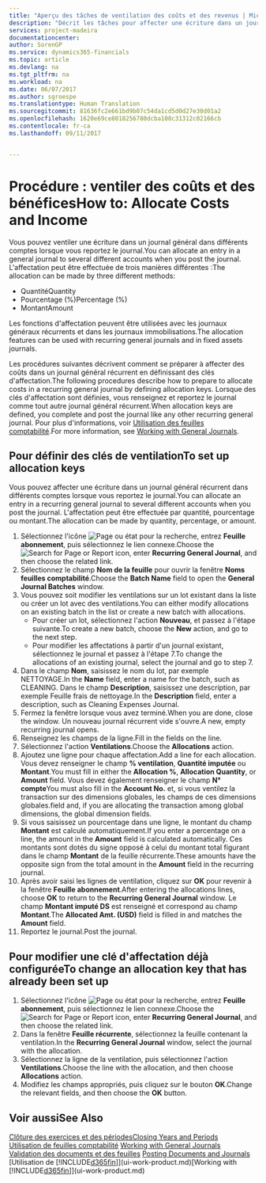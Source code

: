 ```yaml
---
title: "Aperçu des tâches de ventilation des coûts et des revenus | Microsoft Docs"
description: "Décrit les tâches pour affecter une écriture dans un journal général dans différents comptes lorsque vous reportez le journal."
services: project-madeira
documentationcenter: 
author: SorenGP
ms.service: dynamics365-financials
ms.topic: article
ms.devlang: na
ms.tgt_pltfrm: na
ms.workload: na
ms.date: 06/07/2017
ms.author: sgroespe
ms.translationtype: Human Translation
ms.sourcegitcommit: 81636fc2e661bd9b07c54da1cd5d0d27e30d01a2
ms.openlocfilehash: 1620e69ce8018256780dcba108c31312c02166cb
ms.contentlocale: fr-ca
ms.lasthandoff: 09/11/2017


---
```

# <a name="how-to-allocate-costs-and-income"></a><span data-ttu-id="2d68d-103">Procédure : ventiler des coûts et des bénéfices</span><span class="sxs-lookup"><span data-stu-id="2d68d-103">How to: Allocate Costs and Income</span></span>
<span data-ttu-id="2d68d-104">Vous pouvez ventiler une écriture dans un journal général dans différents comptes lorsque vous reportez le journal.</span><span class="sxs-lookup"><span data-stu-id="2d68d-104">You can allocate an entry in a general journal to several different accounts when you post the journal.</span></span> <span data-ttu-id="2d68d-105">L'affectation peut être effectuée de trois manières différentes :</span><span class="sxs-lookup"><span data-stu-id="2d68d-105">The allocation can be made by three different methods:</span></span>

* <span data-ttu-id="2d68d-106">Quantité</span><span class="sxs-lookup"><span data-stu-id="2d68d-106">Quantity</span></span>
* <span data-ttu-id="2d68d-107">Pourcentage (%)</span><span class="sxs-lookup"><span data-stu-id="2d68d-107">Percentage (%)</span></span>
* <span data-ttu-id="2d68d-108">Montant</span><span class="sxs-lookup"><span data-stu-id="2d68d-108">Amount</span></span>

<span data-ttu-id="2d68d-109">Les fonctions d'affectation peuvent être utilisées avec les journaux généraux récurrents et dans les journaux immobilisations.</span><span class="sxs-lookup"><span data-stu-id="2d68d-109">The allocation features can be used with recurring general journals and in fixed assets journals.</span></span>
<!--You can also distribute the cost or revenue of a line to an intercompany partner when you post a sales or purchase document. When you post the document, a line will be posted in your general journal, and a corresponding line will be created in the intercompany outbox.-->

<span data-ttu-id="2d68d-110">Les procédures suivantes décrivent comment se préparer à affecter des coûts dans un journal général récurrent en définissant des clés d'affectation.</span><span class="sxs-lookup"><span data-stu-id="2d68d-110">The following procedures describe how to prepare to allocate costs in a recurring general journal by defining allocation keys.</span></span> <span data-ttu-id="2d68d-111">Lorsque des clés d'affectation sont définies, vous renseignez et reportez le journal comme tout autre journal général récurrent.</span><span class="sxs-lookup"><span data-stu-id="2d68d-111">When allocation keys are defined, you complete and post the journal like any other recurring general journal.</span></span> <span data-ttu-id="2d68d-112">Pour plus d'informations, voir [Utilisation des feuilles comptabilité](ui-work-general-journals.md).</span><span class="sxs-lookup"><span data-stu-id="2d68d-112">For more information, see [Working with General Journals](ui-work-general-journals.md).</span></span>

## <a name="to-set-up-allocation-keys"></a><span data-ttu-id="2d68d-113">Pour définir des clés de ventilation</span><span class="sxs-lookup"><span data-stu-id="2d68d-113">To set up allocation keys</span></span>
<span data-ttu-id="2d68d-114">Vous pouvez affecter une écriture dans un journal général récurrent dans différents comptes lorsque vous reportez le journal.</span><span class="sxs-lookup"><span data-stu-id="2d68d-114">You can allocate an entry in a recurring general journal to several different accounts when you post the journal.</span></span> <span data-ttu-id="2d68d-115">L'affectation peut être effectuée par quantité, pourcentage ou montant.</span><span class="sxs-lookup"><span data-stu-id="2d68d-115">The allocation can be made by quantity, percentage, or amount.</span></span>
1. <span data-ttu-id="2d68d-116">Sélectionnez l'icône ![Page ou état pour la recherche](media/ui-search/search_small.png "icône Page ou état pour la recherche"), entrez **Feuille abonnement**, puis sélectionnez le lien connexe.</span><span class="sxs-lookup"><span data-stu-id="2d68d-116">Choose the ![Search for Page or Report](media/ui-search/search_small.png "Search for Page or Report icon") icon, enter **Recurring General Journal**, and then choose the related link.</span></span>
2. <span data-ttu-id="2d68d-117">Sélectionnez le champ **Nom de la feuille** pour ouvrir la fenêtre **Noms feuilles comptabilité**.</span><span class="sxs-lookup"><span data-stu-id="2d68d-117">Choose the **Batch Name** field to open the **General Journal Batches** window.</span></span>
3. <span data-ttu-id="2d68d-118">Vous pouvez soit modifier les ventilations sur un lot existant dans la liste ou créer un lot avec des ventilations.</span><span class="sxs-lookup"><span data-stu-id="2d68d-118">You can either modify allocations on an existing batch in the list or create a new batch with allocations.</span></span>
   * <span data-ttu-id="2d68d-119">Pour créer un lot, sélectionnez l'action **Nouveau**, et passez à l'étape suivante.</span><span class="sxs-lookup"><span data-stu-id="2d68d-119">To create a new batch, choose the **New** action, and go to the next step.</span></span>
   * <span data-ttu-id="2d68d-120">Pour modifier les affectations à partir d'un journal existant, sélectionnez le journal et passez à l'étape 7.</span><span class="sxs-lookup"><span data-stu-id="2d68d-120">To change the allocations of an existing journal, select the journal and go to step 7.</span></span>    
4. <span data-ttu-id="2d68d-121">Dans le champ **Nom**, saisissez le nom du lot, par exemple NETTOYAGE.</span><span class="sxs-lookup"><span data-stu-id="2d68d-121">In the **Name** field, enter a name for the batch, such as CLEANING.</span></span> <span data-ttu-id="2d68d-122">Dans le champ **Description**, saisissez une description, par exemple Feuille frais de nettoyage.</span><span class="sxs-lookup"><span data-stu-id="2d68d-122">In the **Description** field, enter a description, such as Cleaning Expenses Journal.</span></span>
5. <span data-ttu-id="2d68d-123">Fermez la fenêtre lorsque vous avez terminé.</span><span class="sxs-lookup"><span data-stu-id="2d68d-123">When you are done, close the window.</span></span> <span data-ttu-id="2d68d-124">Un nouveau journal récurrent vide s'ouvre.</span><span class="sxs-lookup"><span data-stu-id="2d68d-124">A new, empty recurring journal opens.</span></span>
6. <span data-ttu-id="2d68d-125">Renseignez les champs de la ligne.</span><span class="sxs-lookup"><span data-stu-id="2d68d-125">Fill in the fields on the line.</span></span>
7. <span data-ttu-id="2d68d-126">Sélectionnez l'action **Ventilations**.</span><span class="sxs-lookup"><span data-stu-id="2d68d-126">Choose the **Allocations** action.</span></span>
8. <span data-ttu-id="2d68d-127">Ajoutez une ligne pour chaque affectation.</span><span class="sxs-lookup"><span data-stu-id="2d68d-127">Add a line for each allocation.</span></span> <span data-ttu-id="2d68d-128">Vous devez renseigner le champ **% ventilation**, **Quantité imputée** ou **Montant**.</span><span class="sxs-lookup"><span data-stu-id="2d68d-128">You must fill in either the **Allocation %**, **Allocation Quantity**, or **Amount** field.</span></span> <span data-ttu-id="2d68d-129">Vous devez également renseigner le champ **N° compte**</span><span class="sxs-lookup"><span data-stu-id="2d68d-129">You must also fill in the **Account No.**</span></span> <span data-ttu-id="2d68d-130">et, si vous ventilez la transaction sur des dimensions globales, les champs de ces dimensions globales.</span><span class="sxs-lookup"><span data-stu-id="2d68d-130">field and, if you are allocating the transaction among global dimensions, the global dimension fields.</span></span>
9. <span data-ttu-id="2d68d-131">Si vous saisissez un pourcentage dans une ligne, le montant du champ **Montant** est calculé automatiquement.</span><span class="sxs-lookup"><span data-stu-id="2d68d-131">If you enter a percentage on a line, the amount in the **Amount** field is calculated automatically.</span></span> <span data-ttu-id="2d68d-132">Ces montants sont dotés du signe opposé à celui du montant total figurant dans le champ **Montant** de la feuille récurrente.</span><span class="sxs-lookup"><span data-stu-id="2d68d-132">These amounts have the opposite sign from the total amount in the **Amount** field in the recurring journal.</span></span>
10. <span data-ttu-id="2d68d-133">Après avoir saisi les lignes de ventilation, cliquez sur **OK** pour revenir à la fenêtre **Feuille abonnement**.</span><span class="sxs-lookup"><span data-stu-id="2d68d-133">After entering the allocations lines, choose **OK** to return to the **Recurring General Journal** window.</span></span> <span data-ttu-id="2d68d-134">Le champ **Montant imputé DS** est renseigné et correspond au champ **Montant**.</span><span class="sxs-lookup"><span data-stu-id="2d68d-134">The **Allocated Amt. (USD)** field is filled in and matches the **Amount** field.</span></span>
11. <span data-ttu-id="2d68d-135">Reportez le journal.</span><span class="sxs-lookup"><span data-stu-id="2d68d-135">Post the journal.</span></span>

## <a name="to-change-an-allocation-key-that-has-already-been-set-up"></a><span data-ttu-id="2d68d-136">Pour modifier une clé d'affectation déjà configurée</span><span class="sxs-lookup"><span data-stu-id="2d68d-136">To change an allocation key that has already been set up</span></span>
1. <span data-ttu-id="2d68d-137">Sélectionnez l'icône ![Page ou état pour la recherche](media/ui-search/search_small.png "icône Page ou état pour la recherche"), entrez **Feuille abonnement**, puis sélectionnez le lien connexe.</span><span class="sxs-lookup"><span data-stu-id="2d68d-137">Choose the ![Search for Page or Report](media/ui-search/search_small.png "Search for Page or Report icon") icon, enter **Recurring General Journal**, and then choose the related link.</span></span>
2. <span data-ttu-id="2d68d-138">Dans la fenêtre **Feuille récurrente**, sélectionnez la feuille contenant la ventilation.</span><span class="sxs-lookup"><span data-stu-id="2d68d-138">In the **Recurring General Journal** window, select the journal with the allocation.</span></span>
3. <span data-ttu-id="2d68d-139">Sélectionnez la ligne de la ventilation, puis sélectionnez l'action **Ventilations**.</span><span class="sxs-lookup"><span data-stu-id="2d68d-139">Choose the line with the allocation, and then choose **Allocations** action.</span></span>
4. <span data-ttu-id="2d68d-140">Modifiez les champs appropriés, puis cliquez sur le bouton **OK**.</span><span class="sxs-lookup"><span data-stu-id="2d68d-140">Change the relevant fields, and then choose the **OK** button.</span></span>

## <a name="see-also"></a><span data-ttu-id="2d68d-141">Voir aussi</span><span class="sxs-lookup"><span data-stu-id="2d68d-141">See Also</span></span>
[<span data-ttu-id="2d68d-142">Clôture des exercices et des périodes</span><span class="sxs-lookup"><span data-stu-id="2d68d-142">Closing Years and Periods</span></span>](year-close-years-periods.md)  
<span data-ttu-id="2d68d-143">[Utilisation de feuilles comptabilité](ui-work-general-journals.md)  </span><span class="sxs-lookup"><span data-stu-id="2d68d-143">[Working with General Journals](ui-work-general-journals.md)  </span></span>  
<span data-ttu-id="2d68d-144">[Validation des documents et des feuilles](ui-post-documents-journals.md)  </span><span class="sxs-lookup"><span data-stu-id="2d68d-144">[Posting Documents and Journals](ui-post-documents-journals.md)  </span></span>  
<span data-ttu-id="2d68d-145">[Utilisation de [!INCLUDE[d365fin](includes/d365fin_md.md)]](ui-work-product.md)</span><span class="sxs-lookup"><span data-stu-id="2d68d-145">[Working with [!INCLUDE[d365fin](includes/d365fin_md.md)]](ui-work-product.md)</span></span>

